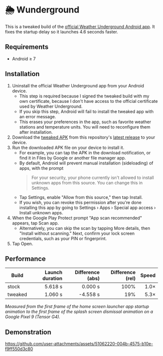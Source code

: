 🌦 Wunderground
===

This is a tweaked build of the [official Weather Underground Android app](https://play.google.com/store/apps/details?id=com.wunderground.android.weather). It fixes the startup delay so it launches 4.6 seconds faster.

## Requirements
- Android ≥ 7

## Installation
1. Uninstall the official Weather Underground app from your Android device.
    - This step is required because I signed the tweaked build with my own certificate, because I don't have access to the official certificate used by Weather Underground.
    - If you skip this step, Android will fail to install the tweaked app with an error message.
    - This erases your preferences in the app, such as favorite weather stations and temperature units. You will need to reconfigure them after installation.
1. Download the [tweaked APK](https://github.com/Aldaviva/Wunderground/releases/latest/download/Wunderground-faststart.apk) from this repository's [latest release](https://github.com/Aldaviva/Wunderground/releases/latest) to your device.
1. Run the downloaded APK file on your device to install it.
    - For example, you can tap the APK in the download notification, or find it in Files by Google or another file manager app.
    - By default, Android will prevent manual installation (sideloading) of apps, with the prompt
        > For your security, your phone currently isn't allowed to install unknown apps from this source. You can change this in Settings.
    - Tap Settings, enable "Allow from this source," then tap Install.
    - If you wish, you can revoke this permission after you're done installing this app by going to Settings › Apps › Special app access › Install unknown apps.
1. When the Google Play Protect prompt "App scan recommended" appears, tap Scan app.
    - Alternatively, you can skip the scan by tapping More details, then "Install without scanning." Next, confirm your lock screen credentials, such as your PIN or fingerprint.
1. Tap Open.

## Performance
|Build|Launch duration|Difference (abs)|Difference (rel)|Speed|
|-|-:|-:|-:|-:|
|stock|5.618 s|0.000 s|100%|1.0×|
|tweaked|1.060 s|-4.558 s|19%|5.3×|

*Measured from the first frame of the home screen launcher app startup animation to the first frame of the splash screen dismissal animation on a Google Pixel 9 (Tensor G4).*

## Demonstration

https://github.com/user-attachments/assets/51062220-004b-4575-b10e-f9ff550d3c80
